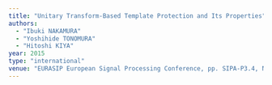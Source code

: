 ```yaml
---
title: "Unitary Transform-Based Template Protection and Its Properties"
authors:
  - "Ibuki NAKAMURA"
  - "Yoshihide TONOMURA"
  - "Hitoshi KIYA"
year: 2015
type: "international"
venue: "EURASIP European Signal Processing Conference, pp. SIPA-P3.4, Nice Cote d'Azur, France, 2015-09-04."
---
```

